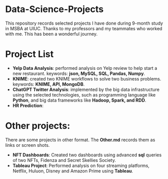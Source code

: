 # Data-Science-Projects
This repository records selected projects I have done during 9-month study in MSBA at UIUC. Thanks to my professors and my teammates who worked with me. This has been a wonderful journey.

# Project List
- **Yelp Data Analysis**: performed analysis on Yelp review to help start a new restaurant. keywords: **json, MySQL, SQL, Pandas, Numpy**.
- **KNIME**: created two KNIME workflows to solve two business problems. keywords: **KNIME, API, MongoDB**.
- **ChatGPT Twitter Analysis**: implemented by the big data infrastructure using the selected technologies, such as programming language like **Python**, and big data frameworks like **Hadoop, Spark, and RDD**.
- **HR Prediction**: 

# Other projects:
There are some projects in other format. The **Other.md** records them as links or screen shots.
- **NFT Dashboards**: Created two dashboards using advanced **sql** queries of two NFTs, Fidenza and Secret Skellies Society. 
- **Tableau Project**: Performed analysis on four streaming platforms, Netflix, Huluon, Disney and Amazon Prime using **Tableau**.
